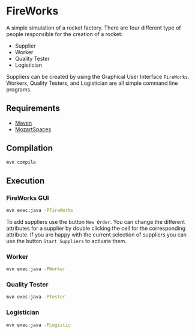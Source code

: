 # FireWorks

A simple simulation of a rocket factory. There are four different type of people responsible for the creation of a rocket:

- Supplier
- Worker
- Quality Tester
- Logistician

Suppliers can be created by using the Graphical User Interface `FireWorks`. Workers, Quality Testers, and Logistician are all simple command line programs.

## Requirements

- [Maven](http://maven.apache.org)
- [MozartSpaces](http://www.mozartspaces.org)

## Compilation

```bash
mvn compile
```

## Execution

### FireWorks GUI

```bash
mvn exec:java -PFireWorks
```

To add suppliers use the button `New Order`. You can change the different attributes for a supplier by double clicking the cell for the corresponding attribute. If you are happy with the current selection of suppliers you can use the button `Start Suppliers` to activate them.

###  Worker

```bash
mvn exec:java -PWorker
```

###  Quality Tester

```bash
mvn exec:java -PTester
```

###  Logistician

```bash
mvn exec:java -PLogistic
```

